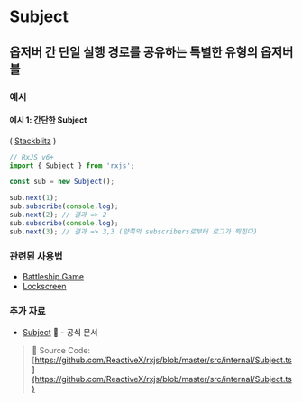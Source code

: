 # Subject

## 옵저버 간 단일 실행 경로를 공유하는 특별한 유형의 옵저버블

### 예시

#### 예시 1: 간단한 Subject

\( [Stackblitz](https://stackblitz.com/edit/rxjs-subject-simple-example?file=index.ts&devtoolsheight=100) \)

```javascript
// RxJS v6+
import { Subject } from 'rxjs';

const sub = new Subject();

sub.next(1);
sub.subscribe(console.log);
sub.next(2); // 결과 => 2
sub.subscribe(console.log);
sub.next(3); // 결과 => 3,3 (양쪽의 subscribers로부터 로그가 찍힌다)
```

### 관련된 사용법

* [Battleship Game](../recipes/battleship-game.md)
* [Lockscreen](../recipes/lockscreen.md)

### 추가 자료

* [Subject](https://rxjs-dev.firebaseapp.com/api/index/class/Subject) 📰 - 공식 문서

> 📂 Source Code: [https://github.com/ReactiveX/rxjs/blob/master/src/internal/Subject.ts](https://github.com/ReactiveX/rxjs/blob/master/src/internal/Subject.ts)

